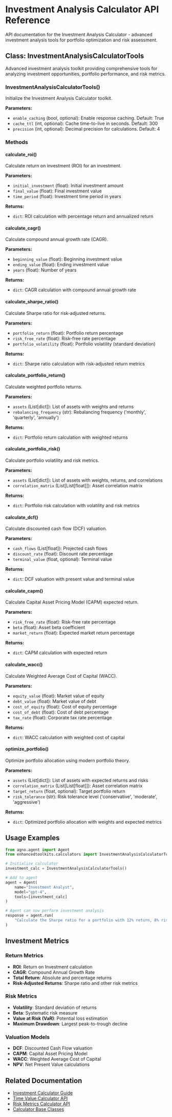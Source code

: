 # Investment Analysis Calculator API Reference

API documentation for the Investment Analysis Calculator - advanced investment analysis tools for portfolio optimization and risk assessment.

## Class: InvestmentAnalysisCalculatorTools

Advanced investment analysis toolkit providing comprehensive tools for analyzing investment opportunities, portfolio performance, and risk metrics.

### InvestmentAnalysisCalculatorTools()

Initialize the Investment Analysis Calculator toolkit.

**Parameters:**
- `enable_caching` (bool, optional): Enable response caching. Default: True
- `cache_ttl` (int, optional): Cache time-to-live in seconds. Default: 300
- `precision` (int, optional): Decimal precision for calculations. Default: 4

### Methods

#### calculate_roi()

Calculate return on investment (ROI) for an investment.

**Parameters:**
- `initial_investment` (float): Initial investment amount
- `final_value` (float): Final investment value
- `time_period` (float): Investment time period in years

**Returns:**
- `dict`: ROI calculation with percentage return and annualized return

#### calculate_cagr()

Calculate compound annual growth rate (CAGR).

**Parameters:**
- `beginning_value` (float): Beginning investment value
- `ending_value` (float): Ending investment value
- `years` (float): Number of years

**Returns:**
- `dict`: CAGR calculation with compound annual growth rate

#### calculate_sharpe_ratio()

Calculate Sharpe ratio for risk-adjusted returns.

**Parameters:**
- `portfolio_return` (float): Portfolio return percentage
- `risk_free_rate` (float): Risk-free rate percentage
- `portfolio_volatility` (float): Portfolio volatility (standard deviation)

**Returns:**
- `dict`: Sharpe ratio calculation with risk-adjusted return metrics

#### calculate_portfolio_return()

Calculate weighted portfolio returns.

**Parameters:**
- `assets` (List[dict]): List of assets with weights and returns
- `rebalancing_frequency` (str): Rebalancing frequency ('monthly', 'quarterly', 'annually')

**Returns:**
- `dict`: Portfolio return calculation with weighted returns

#### calculate_portfolio_risk()

Calculate portfolio volatility and risk metrics.

**Parameters:**
- `assets` (List[dict]): List of assets with weights, returns, and correlations
- `correlation_matrix` (List[List[float]]): Asset correlation matrix

**Returns:**
- `dict`: Portfolio risk calculation with volatility and risk metrics

#### calculate_dcf()

Calculate discounted cash flow (DCF) valuation.

**Parameters:**
- `cash_flows` (List[float]): Projected cash flows
- `discount_rate` (float): Discount rate percentage
- `terminal_value` (float, optional): Terminal value

**Returns:**
- `dict`: DCF valuation with present value and terminal value

#### calculate_capm()

Calculate Capital Asset Pricing Model (CAPM) expected return.

**Parameters:**
- `risk_free_rate` (float): Risk-free rate percentage
- `beta` (float): Asset beta coefficient
- `market_return` (float): Expected market return percentage

**Returns:**
- `dict`: CAPM calculation with expected return

#### calculate_wacc()

Calculate Weighted Average Cost of Capital (WACC).

**Parameters:**
- `equity_value` (float): Market value of equity
- `debt_value` (float): Market value of debt
- `cost_of_equity` (float): Cost of equity percentage
- `cost_of_debt` (float): Cost of debt percentage
- `tax_rate` (float): Corporate tax rate percentage

**Returns:**
- `dict`: WACC calculation with weighted cost of capital

#### optimize_portfolio()

Optimize portfolio allocation using modern portfolio theory.

**Parameters:**
- `assets` (List[dict]): List of assets with expected returns and risks
- `correlation_matrix` (List[List[float]]): Asset correlation matrix
- `target_return` (float, optional): Target portfolio return
- `risk_tolerance` (str): Risk tolerance level ('conservative', 'moderate', 'aggressive')

**Returns:**
- `dict`: Optimized portfolio allocation with weights and expected metrics

## Usage Examples

```python
from agno.agent import Agent
from enhancedtoolkits.calculators import InvestmentAnalysisCalculatorTools

# Initialize calculator
investment_calc = InvestmentAnalysisCalculatorTools()

# Add to agent
agent = Agent(
    name="Investment Analyst",
    model="gpt-4",
    tools=[investment_calc]
)

# Agent can now perform investment analysis
response = agent.run(
    "Calculate the Sharpe ratio for a portfolio with 12% return, 8% risk-free rate, and 15% volatility"
)
```

## Investment Metrics

### Return Metrics
- **ROI**: Return on Investment calculation
- **CAGR**: Compound Annual Growth Rate
- **Total Return**: Absolute and percentage returns
- **Risk-Adjusted Returns**: Sharpe ratio and other risk metrics

### Risk Metrics
- **Volatility**: Standard deviation of returns
- **Beta**: Systematic risk measure
- **Value at Risk (VaR)**: Potential loss estimation
- **Maximum Drawdown**: Largest peak-to-trough decline

### Valuation Models
- **DCF**: Discounted Cash Flow valuation
- **CAPM**: Capital Asset Pricing Model
- **WACC**: Weighted Average Cost of Capital
- **NPV**: Net Present Value calculations

## Related Documentation

- [Investment Calculator Guide](../../calculators/investment.md)
- [Time Value Calculator API](time-value.md)
- [Risk Metrics Calculator API](risk.md)
- [Calculator Base Classes](base.md)